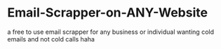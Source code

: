 # Email-Scrapper-on-ANY-Website
a free to use email scrapper for any business or individual wanting cold emails and not cold calls haha
